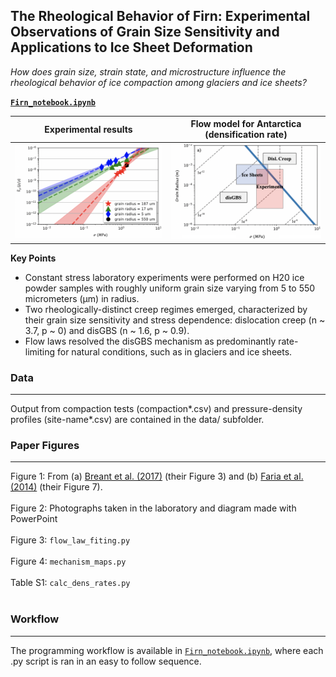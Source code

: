 ## The Rheological Behavior of Firn: Experimental Observations of Grain Size Sensitivity and Applications to Ice Sheet Deformation

*How does grain size, strain state, and microstructure influence the rheological behavior of ice compaction among glaciers and ice sheets?*

**[`Firn_notebook.ipynb`](https://nbviewer.jupyter.org/github/daniel-furman/Furman-and-Goldsby/blob/master/Firn_notebook.ipynb)**

 
Experimental results | Flow model for Antarctica (densification rate)
:-------------------------------------------:|:------------------------------:
![](data/exp-interv.png) | ![](data/map.png)


**Key Points**
* Constant stress laboratory experiments were performed on H20 ice powder samples with roughly uniform grain size varying from 5 to 550 micrometers (µm) in radius. 
*	Two rheologically-distinct creep regimes emerged, characterized by their grain size sensitivity and stress dependence: dislocation creep (n ~ 3.7, p ~ 0) and disGBS (n ~ 1.6, p ~ 0.9). 
*	Flow laws resolved the disGBS mechanism as predominantly rate-limiting for natural conditions, such as in glaciers and ice sheets.  

### Data

---

Output from compaction tests (compaction*.csv) and pressure-density profiles (site-name*.csv) are contained in the data/ subfolder. 


### Paper Figures

---

Figure 1: From (a) [Breant et al. (2017)](https://doi.org/10.5194/cp-13-833-2017) (their Figure 3) and (b) [Faria et al. (2014)](https://doi.org/10.1016/j.jsg.2013.11.003) (their Figure 7). <br><br>
Figure 2: Photographs taken in the laboratory and diagram made with PowerPoint <br><br>
Figure 3: `flow_law_fiting.py` <br><br>
Figure 4: `mechanism_maps.py` <br><br>
Table S1: `calc_dens_rates.py` <br><br>

### Workflow

---

The programming workflow is available in [`Firn_notebook.ipynb`](https://nbviewer.jupyter.org/github/daniel-furman/Furman-and-Goldsby/blob/master/Firn_notebook.ipynb), where each .py script is ran in an easy to follow sequence.

